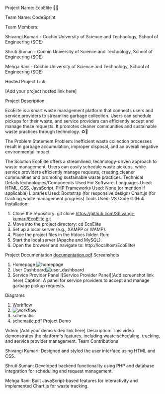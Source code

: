 Project Name: EcoElite 🍃🍀

Team Name: CodeSprint

Team Members:

Shivangi Kumari - Cochin University of Science and Technology, School of Engineering (SOE)

Shruti Suman - Cochin University of Science and Technology, School of Engineering (SOE)

Mehga Rani - Cochin University of Science and Technology, School of Engineering (SOE)

Hosted Project Link:

[Add your project hosted link here]

Project Description

EcoElite is a smart waste management platform that connects users and service providers to streamline garbage collection. Users can schedule pickups for their waste, and service providers can efficiently accept and manage these requests. It promotes cleaner communities and sustainable waste practices through technology. ♻🌱

The Problem Statement
Problem: Inefficient waste collection processes result in garbage accumulation, improper disposal, and an overall negative environmental impact

The Solution
 EcoElite offers a streamlined, technology-driven approach to waste management. Users can easily schedule waste pickups, while service providers efficiently manage requests, creating cleaner communities and promoting sustainable waste practices.
Technical DetailsTechnologies/Components Used
For Software:
Languages Used: HTML, CSS, JavaScript, PHP
Frameworks Used: None (or mention if applicable)
Libraries Used:
Bootstrap (for responsive design)
Chart.js (for tracking waste management progress)
Tools Used:
VS Code
GitHub
Installation:
1. Clone the repository:
git clone https://github.com/Shivangi-kumari/EcoElite.git
2. Move into the project directory:
cd EcoElite
3. Set up a local server (e.g., XAMPP or WAMP).
4. Place the project files in the htdocs folder.
Run:
1. Start the local server (Apache and MySQL).
2. Open the browser and navigate to:
http://localhost/EcoElite/

Project Documentation
[documentation.pdf](https://github.com/user-attachments/files/18548697/documentation.pdf)
Screenshots
1. Homepage
   ![homepage](https://github.com/user-attachments/assets/67973474-356d-4448-859d-627ff5fd6a90)
2. User Dashboard![user_dashboard](https://github.com/user-attachments/assets/8711f997-065e-48ea-a18e-af7a9ca76ebf)
3. Service Provider Panel
![Service Provider Panel](Add screenshot link here)
Caption: A panel for service providers to accept and manage garbage pickup requests.

Diagrams
1. Workflow
2. ![workflow](https://github.com/user-attachments/assets/a5ec69bd-9fb9-4f5c-a4e8-2ea960977752)
3. schematic
4. [schematic.pdf](https://github.com/user-attachments/files/18548739/schematic.pdf)
Project Demo

Video:
[Add your demo video link here]
Description: This video demonstrates the platform's features, including waste scheduling, tracking, and service provider management.
Team Contributions

Shivangi Kumari: Designed and styled the user interface using HTML and CSS.

Shruti Suman: Developed backend functionality using PHP and database integration for scheduling and request management.

Mehga Rani: Built JavaScript-based features for interactivity and implemented Chart.js for waste tracking.
